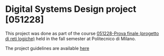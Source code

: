 # Digital Systems Design project [051228]

This project was done as part of the course [051228-Prova finale (progetto di reti logiche)][1] held in the fall semester at Politecnico di Milano.

The project guidelines are available [here][2]

 [1]: https://www4.ceda.polimi.it/manifesti/manifesti/controller/ManifestoPublic.do?EVN_DETTAGLIO_RIGA_MANIFESTO=evento&aa=2017&k_cf=225&k_corso_la=358&k_indir=II3&codDescr=051228&lang=IT&semestre=1&anno_corso=3&idItemOfferta=133688&idRiga=221823
 [2]: https://github.com/circhioz/digital-systems-proj/blob/master/doc/PF_RL_specifica.pdf
